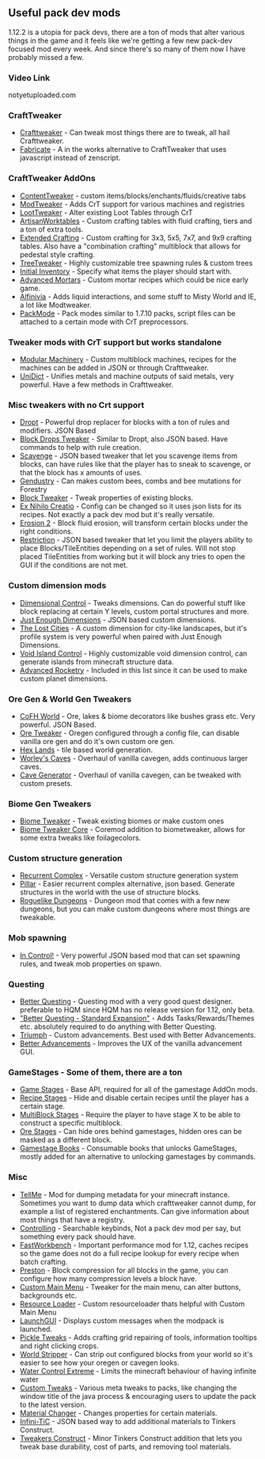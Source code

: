 ## Useful pack dev mods
1.12.2 is a utopia for pack devs, there are a ton of mods that alter various things in the game and it feels like we're getting a few new pack-dev focused mod every week. And since there's so many of them now I have probably missed a few.

### Video Link
notyetuploaded.com

### CraftTweaker
* [Crafttweaker](https://minecraft.curseforge.com/projects/crafttweaker) - Can tweak most things there are to tweak, all hail Crafttweaker.
* [Fabricate](https://minecraft.curseforge.com/projects/fabricate) - A in the works alternative to CraftTweaker that uses javascript instead of zenscript.

### CraftTweaker AddOns
* [ContentTweaker](https://minecraft.curseforge.com/projects/contenttweaker) - custom items/blocks/enchants/fluids/creative tabs
* [ModTweaker](https://minecraft.curseforge.com/projects/modtweaker) - Adds CrT support for various machines and registries
* [LootTweaker](https://minecraft.curseforge.com/projects/loottweaker) - Alter existing Loot Tables through CrT
* [ArtisanWorktables](https://minecraft.curseforge.com/projects/artisan-worktables) - Custom crafting tables with fluid crafting, tiers and a ton of extra tools.
* [Extended Crafting](https://minecraft.curseforge.com/projects/extended-crafting) - Custom crafting for 3x3, 5x5, 7x7, and 9x9 crafting tables. Also have a "combination crafting" multiblock that allows for pedestal style crafting.
* [TreeTweaker](https://minecraft.curseforge.com/projects/tree-tweaker) - Highly customizable tree spawning rules & custom trees
* [Initial Inventory](https://minecraft.curseforge.com/projects/initial-inventory) - Specify what items the player should start with.
* [Advanced Mortars](https://minecraft.curseforge.com/projects/advanced-mortars) - Custom mortar recipes which could be nice early game.
* [Alfinivia](https://minecraft.curseforge.com/projects/alfinivia) - Adds liquid interactions, and some stuff to Misty World and IE, a lot like Modtweaker.
* [PackMode](https://minecraft.curseforge.com/projects/packmode) - Pack modes similar to 1.7.10 packs, script files can be attached to a certain mode with CrT preprocessors.

### Tweaker mods with CrT support but works standalone
* [Modular Machinery](https://minecraft.curseforge.com/projects/modular-machinery) - Custom multiblock machines, recipes for the machines can be added in JSON or through Crafttweaker.
* [UniDict](https://minecraft.curseforge.com/projects/unidict) - Unifies metals and machine outputs of said metals, very powerful. Have a few methods in Crafttweaker.

### Misc tweakers with no Crt support
* [Dropt](https://minecraft.curseforge.com/projects/dropt) - Powerful drop replacer for blocks with a ton of rules and modifiers. JSON Based
* [Block Drops Tweaker](https://minecraft.curseforge.com/projects/block-drops-tweaker) - Similar to Dropt, also JSON based. Have commands to help with rule creation.
* [Scavenge](https://minecraft.curseforge.com/projects/scavenge) - JSON based tweaker that let you scavenge items from blocks, can have rules like that the player has to sneak to scavenge, or that the block has x amounts of uses.
* [Gendustry](https://minecraft.curseforge.com/projects/gendustry) - Can makes custom bees, combs and bee mutations for Forestry
* [Block Tweaker](https://minecraft.curseforge.com/projects/block-tweaker) - Tweak properties of existing blocks.
* [Ex Nihilo Creatio](https://minecraft.curseforge.com/projects/ex-nihilo-creatio) - Config can be changed so it uses json lists for its recipes. Not exactly a pack dev mod but it's really versatile.
* [Erosion 2](https://minecraft.curseforge.com/projects/erosion) - Block fluid erosion, will transform certain blocks under the right conditions.
* [Restriction](https://minecraft.curseforge.com/projects/restriction) - JSON based tweaker that let you limit the players ability to place Blocks/TileEntities depending on a set of rules. Will not stop placed TileEntities from working but it will block any tries to open the GUI if the conditions are not met.

### Custom dimension mods
* [Dimensional Control](https://minecraft.curseforge.com/projects/dimensional-control) - Tweaks dimensions. Can do powerful stuff like block replacing at certain Y levels, custom portal structures and more.
* [Just Enough Dimensions](https://minecraft.curseforge.com/projects/just-enough-dimensions) - JSON based custom dimensions.
* [The Lost Cities](https://minecraft.curseforge.com/projects/the-lost-cities) - A custom dimension for city-like landscapes, but it's profile system is very powerful when paired with Just Enough Dimensions.
* [Void Island Control](https://minecraft.curseforge.com/projects/void-island-control) - Highly customizable void dimension control, can generate islands from minecraft structure data.
* [Advanced Rocketry](https://minecraft.curseforge.com/projects/advanced-rocketry) - Included in this list since it can be used to make custom planet dimensions.

### Ore Gen & World Gen Tweakers
* [CoFH World](https://minecraft.curseforge.com/projects/cofh-world) - Ore, lakes & biome decorators like bushes grass etc. Very powerful. JSON Based.
* [Ore Tweaker](https://minecraft.curseforge.com/projects/ore-tweaker) - Oregen configured through a config file, can disable vanilla ore gen and do it's own custom ore gen.
* [Hex Lands](https://minecraft.curseforge.com/projects/hex-lands) - tile based world generation.
* [Worley's Caves](https://minecraft.curseforge.com/projects/worleys-caves) - Overhaul of vanilla cavegen, adds continuous larger caves.
* [Cave Generator](https://minecraft.curseforge.com/projects/cave-generator) - Overhaul of vanilla cavegen, can be tweaked with custom presets.

### Biome Gen Tweakers
* [Biome Tweaker](https://minecraft.curseforge.com/projects/biometweaker) - Tweak existing biomes or make custom ones
* [Biome Tweaker Core](https://minecraft.curseforge.com/projects/biometweakercore) - Coremod addition to biometweaker, allows for some extra tweaks like foilagecolors.

### Custom structure generation
* [Recurrent Complex](https://minecraft.curseforge.com/projects/recurrent-complex) - Versatile custom structure generation system
* [Pillar](https://minecraft.curseforge.com/projects/pillar) - Easier recurrent complex alternative, json based. Generate structures in the world with the use of structure blocks.
* [Roguelike Dungeons](https://minecraft.curseforge.com/projects/roguelike-dungeons) - Dungeon mod that comes with a few new dungeons, but you can make custom dungeons where most things are tweakable.

### Mob spawning
* [In Control!](https://minecraft.curseforge.com/projects/in-control) - Very powerful JSON based mod that can set spawning rules, and tweak mob properties on spawn.

### Questing
* [Better Questing](https://minecraft.curseforge.com/projects/better-questing) - Questing mod with a very good quest designer. preferable to HQM since HQM has no release version for 1.12, only beta.
* ["Better Questing - Standard Expansion"](https://minecraft.curseforge.com/projects/better-questing-standard-expansion) - Adds Tasks/Rewards/Themes etc. absolutely required to do anything with Better Questing.
* [Triumph](https://minecraft.curseforge.com/projects/triumph) - Custom advancements. Best used with Better Advancements.
* [Better Advancements](https://minecraft.curseforge.com/projects/better-advancements) - Improves the UX of the vanilla advancement GUI.

### GameStages - Some of them, there are a ton
* [Game Stages](https://minecraft.curseforge.com/projects/game-stages) - Base API, required for all of the gamestage AddOn mods.
* [Recipe Stages](https://minecraft.curseforge.com/projects/recipe-stages) - Hide and disable certain recipes until the player has a certain stage.
* [MultiBlock Stages](https://minecraft.curseforge.com/projects/multiblock-stages) - Require the player to have stage X to be able to construct a specific multiblock.
* [Ore Stages](https://minecraft.curseforge.com/projects/ore-stages) - Can hide ores behind gamestages, hidden ores can be masked as a different block.
* [Gamestage Books](https://minecraft.curseforge.com/projects/gamestage-books) - Consumable books that unlocks GameStages, mostly added for an alternative to unlocking gamestages by commands.

### Misc
* [TellMe](https://minecraft.curseforge.com/projects/tellme) - Mod for dumping metadata for your minecraft instance. Sometimes you want to dump data which crafttweaker cannot dump, for example a list of registered enchantments. Can give information about most things that have a registry.
* [Controlling](https://minecraft.curseforge.com/projects/controlling) - Searchable keybinds, Not a pack dev mod per say, but something every pack should have.
* [FastWorkbench](https://minecraft.curseforge.com/projects/fastworkbench) - Important performance mod for 1.12, caches recipes so the game does not do a full recipe lookup for every recipe when batch crafting.
* [Preston](https://minecraft.curseforge.com/projects/preston) - Block compression for all blocks in the game, you can configure how many compression levels a block have.
* [Custom Main Menu](https://minecraft.curseforge.com/projects/custom-main-menu) - Tweaker for the main menu, can alter buttons, backgrounds etc.
* [Resource Loader](https://minecraft.curseforge.com/projects/resource-loader) - Custom resourceloader thats helpful with Custom Main Menu
* [LaunchGUI](https://minecraft.curseforge.com/projects/launchgui) - Displays custom messages when the modpack is launched.
* [Pickle Tweaks](https://minecraft.curseforge.com/projects/pickle-tweaks) - Adds crafting grid repairing of tools, information tooltips and right clicking crops.
* [World Stripper](https://minecraft.curseforge.com/projects/world-stripper) - Can strip out configured blocks from your world so it's easier to see how your oregen or cavegen looks.
* [Water Control Extreme](https://minecraft.curseforge.com/projects/water-control-extreme) - Limits the minecraft behaviour of having infinite water
* [Custom Tweaks](https://minecraft.curseforge.com/projects/custom-tweaks) - Various meta tweaks to packs, like changing the window title of the java process & encouraging users to update the pack to the latest version.
* [Material Changer](https://minecraft.curseforge.com/projects/material-changer) - Changes properties for certain materials.
* [Infini-TiC](https://minecraft.curseforge.com/projects/infini-tic) - JSON based way to add additional materials to Tinkers Construct.
* [Tweakers Construct](https://minecraft.curseforge.com/projects/tweakers-construct) - Minor Tinkers Construct addition that lets you tweak base durability, cost of parts, and removing tool materials.
